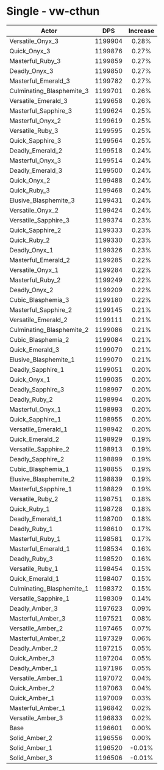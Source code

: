 # Single - vw-cthun
| Actor | DPS | Increase |
|---|:---:|:---:|
|Versatile_Onyx_3|1199904|0.28%|
|Quick_Onyx_3|1199876|0.27%|
|Masterful_Ruby_3|1199859|0.27%|
|Deadly_Onyx_3|1199850|0.27%|
|Masterful_Emerald_3|1199782|0.27%|
|Culminating_Blasphemite_3|1199701|0.26%|
|Versatile_Emerald_3|1199658|0.26%|
|Masterful_Sapphire_3|1199624|0.25%|
|Masterful_Onyx_2|1199619|0.25%|
|Versatile_Ruby_3|1199595|0.25%|
|Quick_Sapphire_3|1199564|0.25%|
|Deadly_Emerald_2|1199518|0.24%|
|Masterful_Onyx_3|1199514|0.24%|
|Deadly_Emerald_3|1199500|0.24%|
|Quick_Onyx_2|1199488|0.24%|
|Quick_Ruby_3|1199468|0.24%|
|Elusive_Blasphemite_3|1199431|0.24%|
|Versatile_Onyx_2|1199424|0.24%|
|Versatile_Sapphire_3|1199374|0.23%|
|Quick_Sapphire_2|1199333|0.23%|
|Quick_Ruby_2|1199330|0.23%|
|Deadly_Onyx_1|1199326|0.23%|
|Masterful_Emerald_2|1199285|0.22%|
|Versatile_Onyx_1|1199284|0.22%|
|Masterful_Ruby_2|1199249|0.22%|
|Deadly_Onyx_2|1199209|0.22%|
|Cubic_Blasphemia_3|1199180|0.22%|
|Masterful_Sapphire_2|1199145|0.21%|
|Versatile_Emerald_2|1199111|0.21%|
|Culminating_Blasphemite_2|1199086|0.21%|
|Cubic_Blasphemia_2|1199084|0.21%|
|Quick_Emerald_3|1199070|0.21%|
|Elusive_Blasphemite_1|1199070|0.21%|
|Deadly_Sapphire_1|1199051|0.20%|
|Quick_Onyx_1|1199035|0.20%|
|Deadly_Sapphire_3|1198997|0.20%|
|Deadly_Ruby_2|1198994|0.20%|
|Masterful_Onyx_1|1198993|0.20%|
|Quick_Sapphire_1|1198955|0.20%|
|Versatile_Emerald_1|1198942|0.20%|
|Quick_Emerald_2|1198929|0.19%|
|Versatile_Sapphire_2|1198913|0.19%|
|Deadly_Sapphire_2|1198899|0.19%|
|Cubic_Blasphemia_1|1198855|0.19%|
|Elusive_Blasphemite_2|1198839|0.19%|
|Masterful_Sapphire_1|1198829|0.19%|
|Versatile_Ruby_2|1198751|0.18%|
|Quick_Ruby_1|1198728|0.18%|
|Deadly_Emerald_1|1198700|0.18%|
|Deadly_Ruby_1|1198610|0.17%|
|Masterful_Ruby_1|1198581|0.17%|
|Masterful_Emerald_1|1198534|0.16%|
|Deadly_Ruby_3|1198520|0.16%|
|Versatile_Ruby_1|1198454|0.15%|
|Quick_Emerald_1|1198407|0.15%|
|Culminating_Blasphemite_1|1198372|0.15%|
|Versatile_Sapphire_1|1198309|0.14%|
|Deadly_Amber_3|1197623|0.09%|
|Masterful_Amber_3|1197521|0.08%|
|Versatile_Amber_2|1197465|0.07%|
|Masterful_Amber_2|1197329|0.06%|
|Deadly_Amber_2|1197215|0.05%|
|Quick_Amber_3|1197204|0.05%|
|Deadly_Amber_1|1197196|0.05%|
|Versatile_Amber_1|1197072|0.04%|
|Quick_Amber_2|1197063|0.04%|
|Quick_Amber_1|1197009|0.03%|
|Masterful_Amber_1|1196842|0.02%|
|Versatile_Amber_3|1196833|0.02%|
|Base|1196601|0.00%|
|Solid_Amber_2|1196556|0.00%|
|Solid_Amber_1|1196520|-0.01%|
|Solid_Amber_3|1196506|-0.01%|
